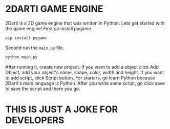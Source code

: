 # 2DARTI GAME ENGINE

2Darti is a 2D game engine that was written in Python. Lets get started with the game engine!
First go install pygame.

```bash
pip install pygame
```

Second run the `main.py` file.

```bash
python main.py
```

After running it, create new project. If you want to add a object click Add Object, add your object's name, shape, color, width and height.
If you want to add script, click Script button. For starters, go learn Python because 2Darti's main language is Python. After you write some script, go click save to save the script and there you go.

# THIS IS JUST A JOKE FOR DEVELOPERS
